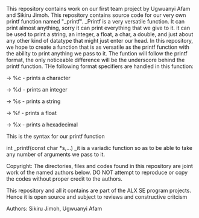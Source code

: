 This repository contains work on our first team project by Ugwuanyi Afam and Sikiru Jimoh. This repository contains  source code for our very own printf function named "_printf".
_Printf is a very versatile function. It can print almost anything, sorry it can print everything that we give to it. it can be used to print a string, an integer, a float, a char, a double, and just about any other kind of datatype that might just enter our head. In this repository, we hope to create a function that is as versatile as the printf function with the ability to print anything we pass to it. The funtion will follow the printf format, the only noticeable difference will be the underscore behind the printf function. THe following format specifiers are handled in this function:

-> %c - prints a character

-> %d - prints an integer

-> %s - prints a string

-> %f - prints a float

-> %x - prints a hexadecimal


This is the syntax for our printf function

int _printf(const char *s,...)
_it is a variadic function so as to be able to take any number of arguments we pass to it.

Copyright: The directories, files and codes found in this repository are joint work of the named authors below. DO NOT attempt  to reproduce or copy the codes without proper credit to the authors.

This repository and all it contains are part of the ALX SE program projects. Hence it is open source and subject to reviews and constructive critcism

Authors: Sikiru Jimoh, Ugwuanyi Afam

